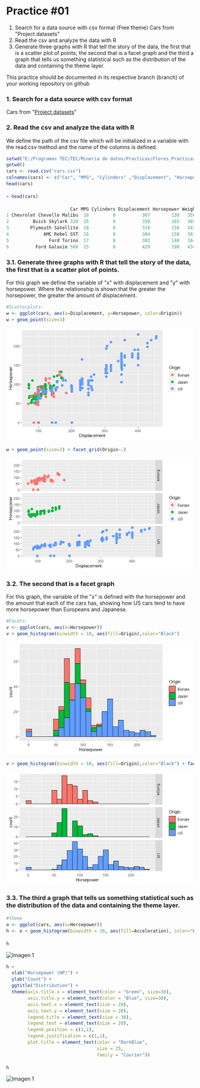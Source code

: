 # Practice #01

1. Search for a data source with csv format (Free theme)
   Cars from "Project datasets"
2. Read the csv and analyze the data with R
3. Generate three graphs with R that tell the story of the data, the first that is a scatter plot of points, the second that is a facet graph and the third a graph that tells us something statistical such as the distribution of the data and containing the theme layer.

This practice should be documented in its respective branch (branch) of your working repository on github

### 1. Search for a data source with csv format

Cars from "[Project datasets](https://perso.telecom-paristech.fr/eagan/class/igr204/datasets)"

### 2. Read the csv and analyze the data with R

We define the path of the csv file which will be initialized in a variable with the read.csv method and the name of the columns is defined.

```r
setwd("E:/Programas TEC/TEC/Mineria de datos/Practicas/Flores_Practicas/Unit 2/Practica 1")
getwd()
cars <- read.csv("cars.csv")
colnames(cars) <- c("Car", "MPG", "Cylinders" ,"Displacement", "Horsepower", "Weight" ,"Acceleration", "Model" ,"Origin")
head(cars)

> head(cars)

                        Car MPG Cylinders Displacement Horsepower Weight Acceleration Model Origin
1 Chevrolet Chevelle Malibu  18         8          307        130   3504         12.0    70     US
2         Buick Skylark 320  15         8          350        165   3693         11.5    70     US
3        Plymouth Satellite  18         8          318        150   3436         11.0    70     US
4             AMC Rebel SST  16         8          304        150   3433         12.0    70     US
5               Ford Torino  17         8          302        140   3449         10.5    70     US
6          Ford Galaxie 500  15         8          429        198   4341         10.0    70     US
```

### 3.1. Generate three graphs with R that tell the story of the data, the first that is a scatter plot of points.

For this graph we define the variable of "x" with displacement and "y" with horsepower. Where the relationship is shown that the greater the horsepower, the greater the amount of displacement.

```r
#Scatterplots:
w <- ggplot(cars, aes(x=Displacement, y=Horsepower, color=Origin))
w + geom_point(size=3)
```

![Imagen 1](../../img/practica_1_4.png)

```r
w + geom_point(size=3) + facet_grid(Origin~.)
```

![Imagen 2](../../img/practica_1_1.png)

### 3.2. The second that is a facet graph

For this graph, the variable of the "x" is defined with the horsepower and the amount that each of the cars has, showing how US cars tend to have more horsepower than Europeans and Japanese.

```r
#Facets:
v <- ggplot(cars, aes(x=Horsepower))
v + geom_histogram(binwidth = 10, aes(fill=Origin),color="Black")
```

![Imagen 3](../../img/practica_1_2.png)

```r
v + geom_histogram(binwidth = 10, aes(fill=Origin),color="Black") + facet_grid(Origin~., scales="free")
```

![Imagen 4](../../img/practica_1_3.png)

### 3.3. The third a graph that tells us something statistical such as the distribution of the data and containing the theme layer.
```r
#theme
o <- ggplot(cars, aes(x=Horsepower))
h <- o + geom_histogram(binwidth = 10, aes(fill=Acceleration), color="Black")

h
```
![Imagen 1](https://github.com/Diego-FloresG/Data-Mining/tree/Unit_2/Unit_2/img/theme22.PNG)

```r
h +
  xlab("Horsepower (HP)") +
  ylab("Count") +
  ggtitle("Distribution") +
  theme(axis.title.x = element_text(color = "Green", size=30),
        axis.title.y = element_text(color = "Blue", size=30),
        axis.text.x = element_text(size = 20),
        axis.text.y = element_text(size = 20),
        legend.title = element_text(size = 30),
        legend.text = element_text(size = 20),
        legend.position = c(1,1),
        legend.justification = c(1,1),
        plot.title = element_text(color = "DarkBlue",
                                  size = 25,
                                  family = "Courier"))
        
h
```
![Imagen 1](https://github.com/Diego-FloresG/Data-Mining/tree/Unit_2/Unit_2/img/theme21.PNG)
